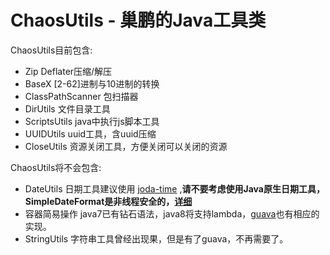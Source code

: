 # ChaosUtils - 巢鹏的Java工具类 #

ChaosUtils目前包含:

* Zip Deflater压缩/解压
* BaseX [2-62]进制与10进制的转换
* ClassPathScanner 包扫描器
* DirUtils 文件目录工具
* ScriptsUtils java中执行js脚本工具
* UUIDUtils uuid工具，含uuid压缩
* CloseUtils 资源关闭工具，方便关闭可以关闭的资源

ChaosUtils将不会包含:

* DateUtils 日期工具建议使用 [joda-time](http://www.joda.org/joda-time/) ,**请不要考虑使用Java原生日期工具，SimpleDateFormat是非线程安全的，[详细](http://docs.oracle.com/javase/6/docs/api/java/text/SimpleDateFormat.html)**
* 容器简易操作 java7已有钻石语法，java8将支持lambda，[guava](https://code.google.com/p/guava-libraries/)也有相应的实现。
* StringUtils 字符串工具曾经出现果，但是有了guava，不再需要了。
